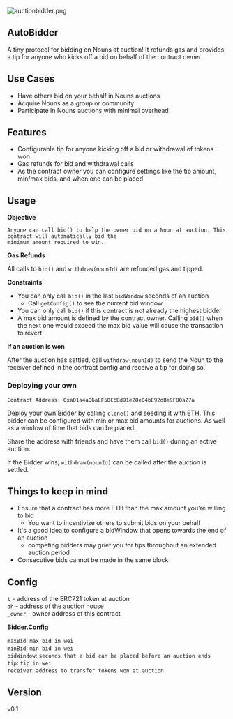![auctionbidder.png](https://i.postimg.cc/bJGmk8s6/auctionbidder.png)

## AutoBidder

A tiny protocol for bidding on Nouns at auction! It refunds gas and provides a tip for 
anyone who kicks off a bid on behalf of the contract owner.

## Use Cases

- Have others bid on your behalf in Nouns auctions
- Acquire Nouns as a group or community
- Participate in Nouns auctions with minimal overhead

## Features

- Configurable tip for anyone kicking off a bid or withdrawal of tokens won
- Gas refunds for bid and withdrawal calls
- As the contract owner you can configure settings like the tip amount, min/max bids, and when one can be placed

## Usage

**Objective**  

```
Anyone can call bid() to help the owner bid on a Noun at auction. This contract will automatically bid the
minimum amount required to win.
```

**Gas Refunds**  

All calls to `bid()` and `withdraw(nounId)` are refunded gas and tipped.

**Constraints**  

- You can only call `bid()` in the last `bidWindow` seconds of an auction
  - Call `getConfig()` to see the current bid window
- You can only call `bid()` if this contract is not already the highest bidder
- A max bid amount is defined by the contract owner. Calling `bid()` when the next one
  would exceed the max bid value will cause the transaction to revert

**If an auction is won**  

After the auction has settled, call `withdraw(nounId)` to send the Noun to the
receiver defined in the contract config and receive a tip for doing so.

### Deploying your own

`Contract Address: 0xa01a4aD6aEF50C6Bd91e28e04bE92dBe9F80a27a`

Deploy your own Bidder by calling `clone()` and seeding it with ETH. This bidder
can be configured with min or max bid amounts for auctions. As well as a window 
of time that bids can be placed.

Share the address with friends and have them call `bid()` during an active
auction.

If the Bidder wins, `withdraw(nounId)` can be called after the auction is settled.

## Things to keep in mind

- Ensure that a contract has more ETH than the max amount you're willing to bid
  - You want to incentivize others to submit bids on your behalf
- It's a good idea to configure a bidWindow that opens towards the end of an auction
  - competing bidders may grief you for tips throughout an extended auction period
- Consecutive bids cannot be made in the same block

## Config

`t` - address of the ERC721 token at auction  
`ah` - address of the auction house  
`_owner` - owner address of this contract  
  
**Bidder.Config**  

`maxBid`: `max bid in wei`  
`minBid`: `min bid in wei`  
`bidWindow`: `seconds that a bid can be placed before an auction ends`  
`tip`: `tip in wei`  
`receiver`: `address to transfer tokens won at auction`

## Version

v0.1
